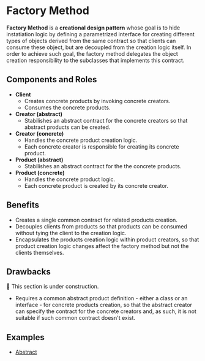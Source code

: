 # Factory Method

**Factory Method** is a **creational design pattern** whose goal is to hide instatiation logic by defining a
parametrized interface for creating different types of objects derived from the same contract so that clients can
consume these object, but are decoupled from the creation logic itself. In order to achieve such goal, the factory
method delegates the object creation responsibility to the subclasses that implements this contract.

## Components and Roles

- **Client**
  - Creates concrete products by invoking concrete creators.
  - Consumes the concrete products.
- **Creator (abstract)**
  - Stabilishes an abstract contract for the concrete creators so that abstract products can be created.
- **Creator (concrete)**
  - Handles the concrete product creation logic.
  - Each concrete creator is responsible for creating its concrete product.
- **Product (abstract)**
  - Stabilishes an abstract contract for the the concrete products.
- **Product (concrete)**
  - Handles the concrete product logic.
  - Each concrete product is created by its concrete creator.

## Benefits

- Creates a single common contract for related products creation.
- Decouples clients from products so that products can be consumed without tying the client to the creation logic.
- Encapsulates the products creation logic within product creators, so that product creation logic changes affect the
  factory method but not the clients themselves.

## Drawbacks

:construction: This section is under construction.
- Requires a common abstract product definition - either a class or an interface - for concrete products creation, so
  that the abstract creator can specify the contract for the concrete creators and, as such, it is not suitable if such
  common contract doesn't exist.

## Examples

- [Abstract][1]

[1]: ./001_abstract/
